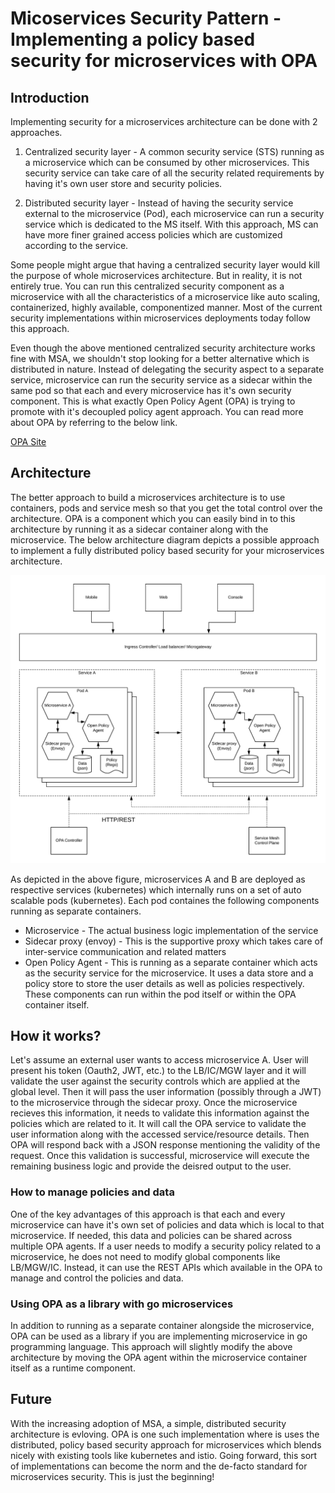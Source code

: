 # Micoservices Security Pattern - Implementing a policy based security for microservices with OPA

## Introduction
Implementing security for a microservices architecture can be done with 2 approaches. 

1) Centralized security layer - A common security service (STS) running as a microservice which can be consumed by other microservices. This security service can take care of all the security related requirements by having it's own user store and security policies. 

2) Distributed security layer - Instead of having the security service external to the microservice (Pod), each microservice can run a security service which is dedicated to the MS itself. With this approach, MS can have more finer grained access policies which are customized according to the service. 

Some people might argue that having a centralized security layer would kill the purpose of whole microservices architecture. But in reality, it is not entirely true. You can run this centralized security component as a microservice with all the characteristics of a microservice like auto scaling, containerized, highly available, componentized manner. Most of the current security implementations within microservices deployments today follow this approach. 

Even though the above mentioned centralized security architecture works fine with MSA, we shouldn't stop looking for a better alternative which is distributed in nature. Instead of delegating the security aspect to a separate service, microservice can run the security service as a sidecar within the same pod so that each and every microservice has it's own security component. This is what exactly Open Policy Agent (OPA) is trying to promote with it's decoupled policy agent approach. You can read more about OPA by referring to the below link.

[OPA Site](https://www.openpolicyagent.org/)

## Architecture
The better approach to build a microservices architecture is to use containers, pods and service mesh so that you get the total control over the architecture. OPA is a component which you can easily bind in to this architecture by running it as a sidecar container along with the microservice. The below architecture diagram depicts a possible approach to implement a fully distributed policy based security for your microservices architecture.

![Microservices-Security-OPA](images/Micoservices-Security-Pattern-Policy-Based-OPA.png)

As depicted in the above figure, microservices A and B are deployed as respective services (kubernetes) which internally runs on a set of auto scalable pods (kubernetes). Each pod containes the following components running as separate containers. 

- Microservice - The actual business logic implementation of the service
- Sidecar proxy (envoy) - This is the supportive proxy which takes care of inter-service communication and related matters
- Open Policy Agent - This is running as a separate container which acts as the security service for the microservice. It uses a data store and a policy store to store the user details as well as policies respectively. These components can run within the pod itself or within the OPA container itself. 

## How it works?
Let's assume an external user wants to access microservice A. User will present his token (Oauth2, JWT, etc.) to the LB/IC/MGW layer and it will validate the user against the security controls which are applied at the global level. Then it will pass the user information (possibly through a JWT) to the microservice through the sidecar proxy. Once the microservice recieves this information, it needs to validate this information against the policies which are related to it. It will call the OPA service to validate the user information along with the accessed service/resource details. Then OPA will respond back with a JSON response mentioning the validity of the request. Once this validation is successful, microservice will execute the remaining business logic and provide the deisred output to the user. 

### How to manage policies and data
One of the key advantages of this approach is that each and every microservice can have it's own set of policies and data which is local to that microservice. If needed, this data and policies can be shared across multiple OPA agents. If a user needs to modify a security policy related to a microservice, he does not need to modify global components like LB/MGW/IC. Instead, it can use the REST APIs which available in the OPA to manage and control the policies and data. 

### Using OPA as a library with go microservices
In addition to running as a separate container alongside the microservice, OPA can be used as a library if you are implementing microservice in go programming language. This approach will slightly modify the above architecture by moving the OPA agent within the microservice container itself as a runtime component.

## Future
With the increasing adoption of MSA, a simple, distributed security architecture is evloving. OPA is one such implementation where is uses the distributed, policy based security approach for microservices which blends nicely with existing tools like kubernetes and istio. Going forward, this sort of implementations can become the norm and the de-facto standard for microservices security. This is just the beginning!



